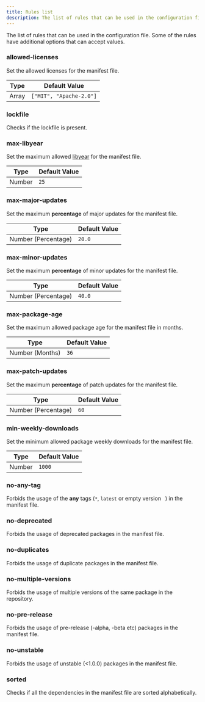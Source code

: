 ```yaml
---
title: Rules list
description: The list of rules that can be used in the configuration file.
---
```


The list of rules that can be used in the configuration file.
Some of the rules have additional options that can accept values.

### allowed-licenses

Set the allowed licenses for the manifest file.

| Type          | Default Value           |
| ------------- | ----------------------- |
| Array<string> | `["MIT", "Apache-2.0"]` |

### lockfile

Checks if the lockfile is present.

### max-libyear

Set the maximum allowed [libyear](https://libyear.com/) for the manifest file.

| Type   | Default Value |
| ------ | ------------- |
| Number | `25`          |

### max-major-updates

Set the maximum **percentage** of major updates for the manifest file.

| Type                | Default Value |
| ------------------- | ------------- |
| Number (Percentage) | `20.0`        |

### max-minor-updates

Set the maximum **percentage** of minor updates for the manifest file.

| Type                | Default Value |
| ------------------- | ------------- |
| Number (Percentage) | `40.0`        |

### max-package-age

Set the maximum allowed package age for the manifest file in months.

| Type            | Default Value |
| --------------- | ------------- |
| Number (Months) | `36`          |

### max-patch-updates

Set the maximum **percentage** of patch updates for the manifest file.

| Type                | Default Value |
| ------------------- | ------------- |
| Number (Percentage) | `60`          |

### min-weekly-downloads

Set the minimum allowed package weekly downloads for the manifest file.

| Type   | Default Value |
| ------ | ------------- |
| Number | `1000`        |

### no-any-tag

Forbids the usage of the **any** tags (`*`, `latest` or empty version ` `) in the manifest file.

### no-deprecated

Forbids the usage of deprecated packages in the manifest file.

### no-duplicates

Forbids the usage of duplicate packages in the manifest file.

### no-multiple-versions

Forbids the usage of multiple versions of the same package in the repository.

### no-pre-release

Forbids the usage of pre-release (-alpha, -beta etc) packages in the manifest file.

### no-unstable

Forbids the usage of unstable (<1.0.0) packages in the manifest file.

### sorted

Checks if all the dependencies in the manifest file are sorted alphabetically.
